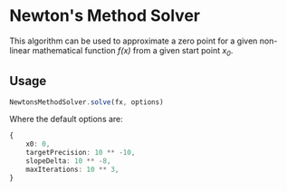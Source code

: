 # Newton's Method Solver

This algorithm can be used to approximate a zero point for a given non-linear mathematical function <i>f(x)</i> from a given start point <i>x<sub>0</sub></i>.

## Usage


```ts
NewtonsMethodSolver.solve(fx, options)
```

Where the default options are:

```ts
{
    x0: 0,
    targetPrecision: 10 ** -10,
    slopeDelta: 10 ** -8,
    maxIterations: 10 ** 3,
}    
```
